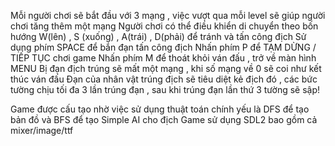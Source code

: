 ﻿Mỗi người chơi sẽ bắt đầu với 3 mạng , việc vượt qua mỗi level sẽ giúp người chơi  tăng thêm một mạng 
Người chơi có thể điều khiển di chuyển theo bốn hướng  W(lên) , S (xuống) , A(trái) , D(phải) để tránh và tấn công địch
Sử dụng phím SPACE để  bắn đạn tấn công địch
Nhấn phím P để  TẠM DỪNG / TIẾP TỤC chơi game 
Nhấn phím M để thoát khỏi ván đấu , trở về màn hình  MENU
Bị đạn địch trúng sẽ mất một mạng , khi số mạng về 0 sẽ coi như kết thúc ván đấu
Đạn của nhân vật trúng địch sẽ  tiêu diệt kẻ địch đó , các bức tường chịu tối đa 3 lần trúng đạn , sau khi trúng đạn lần thứ 3 tường sẽ sập!


Game được cấu tạo nhờ  việc sử dụng thuật toán chính yếu là DFS để tạo bản đồ và BFS để tạo Simple AI cho địch 
Game sử dụng SDL2 bao gồm cả mixer/image/ttf
